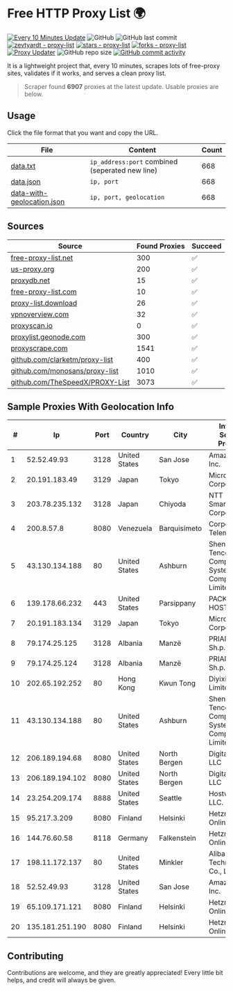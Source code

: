 
# Free HTTP Proxy List 🌍

[![Every 10 Minutes Update](https://github.com/mertguvencli/http-proxy-list/actions/workflows/main.yml/badge.svg?branch=main)](https://github.com/mertguvencli/http-proxy-list/actions/workflows/main.yml)
![GitHub](https://img.shields.io/github/license/mertguvencli/http-proxy-list)
![GitHub last commit](https://img.shields.io/github/last-commit/mertguvencli/http-proxy-list)
[![zevtyardt - proxy-list](https://img.shields.io/static/v1?label=zevtyardt&message=proxy-list&color=blue&logo=github)](https://github.com/zevtyardt/proxy-list "Go to GitHub repo")
[![stars - proxy-list](https://img.shields.io/github/stars/zevtyardt/proxy-list?style=social)](https://github.com/zevtyardt/proxy-list)
[![forks - proxy-list](https://img.shields.io/github/forks/zevtyardt/proxy-list?style=social)](https://github.com/zevtyardt/proxy-list)
[![Proxy Updater](https://github.com/zevtyardt/proxy-list/workflows/Proxy%20Updater/badge.svg)](https://github.com/zevtyardt/proxy-list/actions?query=workflow:"Proxy+Updater")
![GitHub repo size](https://img.shields.io/github/repo-size/zevtyardt/proxy-list)
[![GitHub commit activity](https://img.shields.io/github/commit-activity/m/zevtyardt/proxy-list?logo=commits)](https://github.com/zevtyardt/proxy-list/commits/main)

It is a lightweight project that, every 10 minutes, scrapes lots of free-proxy sites, validates if it works, and serves a clean proxy list.

> Scraper found **6907** proxies at the latest update. Usable proxies are below.

## Usage

Click the file format that you want and copy the URL.

|File|Content|Count|
|----|-------|-----|
|[data.txt](https://raw.githubusercontent.com/mertguvencli/http-proxy-list/main/proxy-list/data.txt)|`ip_address:port` combined (seperated new line)|668|
|[data.json](https://raw.githubusercontent.com/mertguvencli/http-proxy-list/main/proxy-list/data.json)|`ip, port`|668|
|[data-with-geolocation.json](https://raw.githubusercontent.com/mertguvencli/http-proxy-list/main/proxy-list/data-with-geolocation.json)|`ip, port, geolocation`|668|

## Sources

|Source|Found Proxies|Succeed|
|------|-------------|-------|
|[free-proxy-list.net](https://free-proxy-list.net)|300|✅|
|[us-proxy.org](https://www.us-proxy.org)|200|✅|
|[proxydb.net](http://proxydb.net)|15|✅|
|[free-proxy-list.com](https://free-proxy-list.com/?page=&port=&type%5B%5D=http&type%5B%5D=https&up_time=0&search=Search)|10|✅|
|[proxy-list.download](https://www.proxy-list.download/HTTP)|26|✅|
|[vpnoverview.com](https://vpnoverview.com/privacy/anonymous-browsing/free-proxy-servers)|32|✅|
|[proxyscan.io](https://www.proxyscan.io)|0|✅|
|[proxylist.geonode.com](https://proxylist.geonode.com/api/proxy-list?limit=300&page=1&sort_by=lastChecked&sort_type=desc&protocols=http,https)|300|✅|
|[proxyscrape.com](https://api.proxyscrape.com/v2/?request=displayproxies&protocol=http&timeout=10000&country=all&ssl=all&anonymity=all)|1541|✅|
|[github.com/clarketm/proxy-list](https://raw.githubusercontent.com/clarketm/proxy-list/master/proxy-list-raw.txt)|400|✅|
|[github.com/monosans/proxy-list](https://raw.githubusercontent.com/monosans/proxy-list/main/proxies/http.txt)|1010|✅|
|[github.com/TheSpeedX/PROXY-List](https://raw.githubusercontent.com/TheSpeedX/PROXY-List/master/http.txt)|3073|✅|


## Sample Proxies With Geolocation Info

|#|Ip|Port|Country|City|Internet Service Provider|
|-|--|----|-------|----|-------------------------|
|1|52.52.49.93|3128|United States|San Jose|Amazon.com, Inc.|
|2|20.191.183.49|3129|Japan|Tokyo|Microsoft Corporation|
|3|203.78.235.132|3128|Japan|Chiyoda|NTT SmartConnect Corporation|
|4|200.8.57.8|8080|Venezuela|Barquisimeto|Corporación Telemic C.A.|
|5|43.130.134.188|80|United States|Ashburn|Shenzhen Tencent Computer Systems Company Limited|
|6|139.178.66.232|443|United States|Parsippany|PACKET-HOST|
|7|20.191.183.134|3129|Japan|Tokyo|Microsoft Corporation|
|8|79.174.25.125|3128|Albania|Manzë|PRIAM NET Sh.p.k.|
|9|79.174.25.124|3128|Albania|Manzë|PRIAM NET Sh.p.k.|
|10|202.65.192.252|80|Hong Kong|Kwun Tong|Diyixian.com Limited|
|11|43.130.134.188|80|United States|Ashburn|Shenzhen Tencent Computer Systems Company Limited|
|12|206.189.194.68|8080|United States|North Bergen|DigitalOcean, LLC|
|13|206.189.194.102|8080|United States|North Bergen|DigitalOcean, LLC|
|14|23.254.209.174|8888|United States|Seattle|Hostwinds LLC.|
|15|95.217.3.209|8080|Finland|Helsinki|Hetzner Online GmbH|
|16|144.76.60.58|8118|Germany|Falkenstein|Hetzner Online GmbH|
|17|198.11.172.137|80|United States|Minkler|Alibaba (US) Technology Co., Ltd.|
|18|52.52.49.93|3128|United States|San Jose|Amazon.com, Inc.|
|19|65.109.171.121|8080|Finland|Helsinki|Hetzner Online GmbH|
|20|135.181.251.190|8080|Finland|Helsinki|Hetzner Online GmbH|



## Contributing

Contributions are welcome, and they are greatly appreciated! Every
little bit helps, and credit will always be given.

